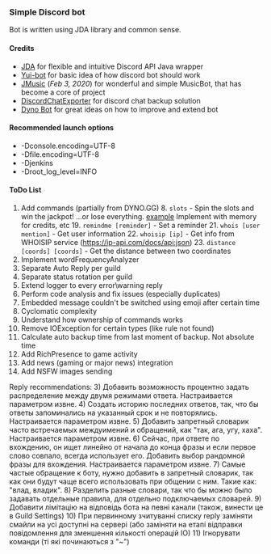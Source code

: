 ### Simple Discord bot
Bot is written using JDA library and common sense.
#### Credits
- [JDA](https://github.com/DV8FromTheWorld/JDA) for flexible and intuitive Discord API Java wrapper
- [Yui-bot](https://github.com/DV8FromTheWorld/Yui) for basic idea of how discord bot should work
- [JMusic](https://github.com/jagrosh/MusicBot) (_Feb 3, 2020_) for wonderful and simple MusicBot, that has become a core of project
- [DiscordChatExporter](https://github.com/Tyrrrz/DiscordChatExporter/releases) for discord chat backup solution
- [Dyno Bot](https://dyno.gg/bot) for great ideas on how to improve and extend bot
#### Recommended launch options
- -Dconsole.encoding=UTF-8 
- -Dfile.encoding=UTF-8 
- -Djenkins
- -Droot_log_level=INFO
#### ToDo List
1. Add commands (partially from DYNO.GG)
   8. `slots` - Spin the slots and win the jackpot! ...or lose everything. [example](https://www.javacodegeeks.com/2014/08/programming-a-simple-slot-machine-game-using-java.html) Implement with memory for credits, etc
   19. `remindme [reminder]` - Set a reminder
   21. `whois [user mention]` - Get user information
   22. `whoisip [ip]` - Get info from WHOISIP service (https://ip-api.com/docs/api:json)
   23. `distance  [coords] [coords]` - Get the distance between two coordinates
14. Implement wordFrequencyAnalyzer
18. Separate Auto Reply per guild
19. Separate status rotation per guild
20. Extend logger to every error\warning reply
23. Perform code analysis and fix issues (especially duplicates)
24. Embedded message couldn't be switched using emoji after certain time
27. Cyclomatic complexity
29. Understand how ownership of commands works
31. Remove IOException for certain types (like rule not found)
35. Calculate auto backup time from last moment of backup. Not absolute time
39. Add RichPresence to game activity
40. Add news (gaming or major news) integration
41. Add NSFW images sending

Reply recommendations:
3) Добавить возможность процентно задать распределение между двумя режимами ответа. Настраивается параметром извне.
4) Создать историю последних ответов, так, что бы ответы запоминались на указанный срок и не повторялись. Настраивается параметром извне.
5) Добавить запретный словарик часто встречаемых междуимений и обращений, как "так, ага, угу, хаха". Настраивается параметром извне.
6) Сейчас, при ответе по вхождению, он ищет линейно от начала до конца фразы и если первое слово совпало, всегда использует его. Добавить выбор рандомной фразы для вхождения.  Настраивается параметром извне.
7) Самые частые обращение к боту, нужно добавить в запретный словарик, так как они будут чаще всего использовать при общении с ним. Такие как: "влад, владик".
8) Разделить разные словари, так что бы можно было задавать отдельные правила, для отдельно подключаемых словарей.
9) Добавити лімітацію на відповідь бота на певні канали (також, винести це в Guild Settings)
10) При первинному зчитуванні списку reply заміняти смайли на усі доступні на сервері (або заміняти на етапі відправки повідомлення для зменшення кількості операцій ІО)
11) Ігнорувати команди (ті які починаються з "~")